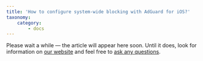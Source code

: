 ```yaml
---
title: 'How to configure system-wide blocking with AdGuard for iOS?'
taxonomy:
    category:
        - docs
---
```


Please wait a while — the article will appear here soon. Until it does, look for information on [our website](https://adguard-vpn.com/en/welcome.html) and feel free to [ask any questions](https://adguard.com/en/support.html). 